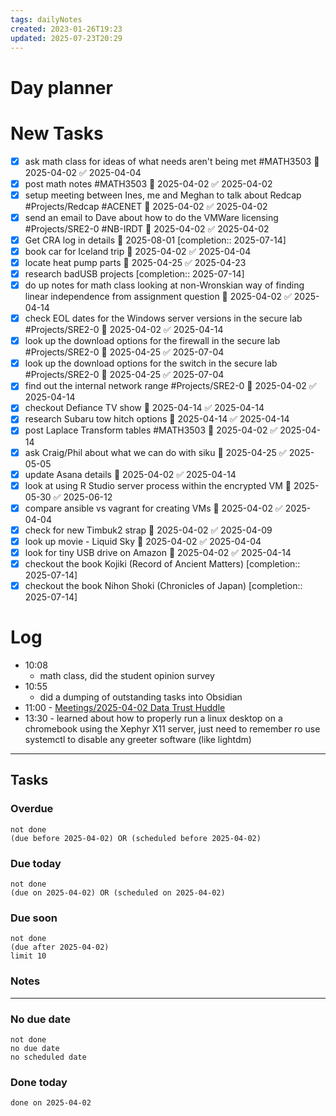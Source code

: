 ```yaml
---
tags: dailyNotes
created: 2023-01-26T19:23
updated: 2025-07-23T20:29
---
```

# Day planner


# New Tasks
- [x] ask math class for ideas of what needs aren't being met #MATH3503 📅 2025-04-02 ✅ 2025-04-04
- [x] post math notes #MATH3503 📅 2025-04-02 ✅ 2025-04-02
- [x] setup meeting between Ines, me and Meghan to talk about Redcap #Projects/Redcap #ACENET 📅 2025-04-02 ✅ 2025-04-02
- [x] send an email to Dave about how to do the VMWare licensing #Projects/SRE2-0 #NB-IRDT 📅 2025-04-02 ✅ 2025-04-02
- [x] Get CRA log in details 📅 2025-08-01 [completion:: 2025-07-14]
- [x] book car for Iceland trip 📅 2025-04-02 ✅ 2025-04-04
- [x] locate heat pump parts 📅 2025-04-25 ✅ 2025-04-23
- [x] research badUSB projects [completion:: 2025-07-14]
- [x] do up notes for math class looking at non-Wronskian way of finding linear independence from assignment question 📅 2025-04-02 ✅ 2025-04-14
- [x] check EOL dates for the Windows server versions in the secure lab #Projects/SRE2-0 📅 2025-04-02 ✅ 2025-04-14
- [x] look up the download options for the firewall in the secure lab #Projects/SRE2-0 📅 2025-04-25 ✅ 2025-07-04
- [x] look up the download options for the switch in the secure lab #Projects/SRE2-0 📅 2025-04-25 ✅ 2025-07-04
- [x] find out the internal network range #Projects/SRE2-0 📅 2025-04-02 ✅ 2025-04-14
- [x] checkout Defiance TV show 📅 2025-04-14 ✅ 2025-04-14
- [x] research Subaru tow hitch options 📅 2025-04-14 ✅ 2025-04-14
- [x] post Laplace Transform tables #MATH3503 📅 2025-04-02 ✅ 2025-04-14
- [x] ask Craig/Phil about what we can do with siku 📅 2025-04-25 ✅ 2025-05-05
- [x] update Asana details 📅 2025-04-02 ✅ 2025-04-14
- [x] look at using R Studio server process within the encrypted VM 📅 2025-05-30 ✅ 2025-06-12
- [x] compare ansible vs vagrant for creating VMs 📅 2025-04-02 ✅ 2025-04-04
- [x] check for new Timbuk2 strap 📅 2025-04-02 ✅ 2025-04-09
- [x] look up movie - Liquid Sky 📅 2025-04-02 ✅ 2025-04-04
- [x] look for tiny USB drive on Amazon 📅 2025-04-02 ✅ 2025-04-14
- [x] checkout the book Kojiki (Record of Ancient Matters) [completion:: 2025-07-14]
- [x] checkout the book Nihon Shoki (Chronicles of Japan) [completion:: 2025-07-14]

# Log
- 10:08
	- math class, did the student opinion survey
- 10:55
	- did a dumping of outstanding tasks into Obsidian
- 11:00 - [Meetings/2025-04-02 Data Trust Huddle](../Meetings/2025-04-02%20Data%20Trust%20Huddle.md)
- 13:30 - learned about how to properly run a linux desktop on a chromebook using the Xephyr X11 server, just need to remember ro use systemctl to disable any greeter software (like lightdm)
----
## Tasks
### Overdue
```tasks
not done
(due before 2025-04-02) OR (scheduled before 2025-04-02)
```

### Due today
```tasks
not done
(due on 2025-04-02) OR (scheduled on 2025-04-02)
```

### Due soon
```tasks
not done
(due after 2025-04-02)
limit 10
```

### Notes

----
### No due date
```tasks
not done
no due date
no scheduled date
```

### Done today
```tasks
done on 2025-04-02
```
